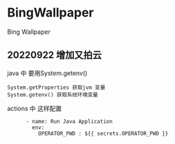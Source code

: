 # BingWallpaper
Bing Wallpaper 
## 20220922 增加又拍云
java 中 要用System.getenv()
``` aidl
System.getProperties 获取jvm 变量
System.getenv() 获取系统环境变量
```
actions 中 这样配置
``` aidl
      - name: Run Java Application
        env:
          OPERATOR_PWD : ${{ secrets.OPERATOR_PWD }}
```